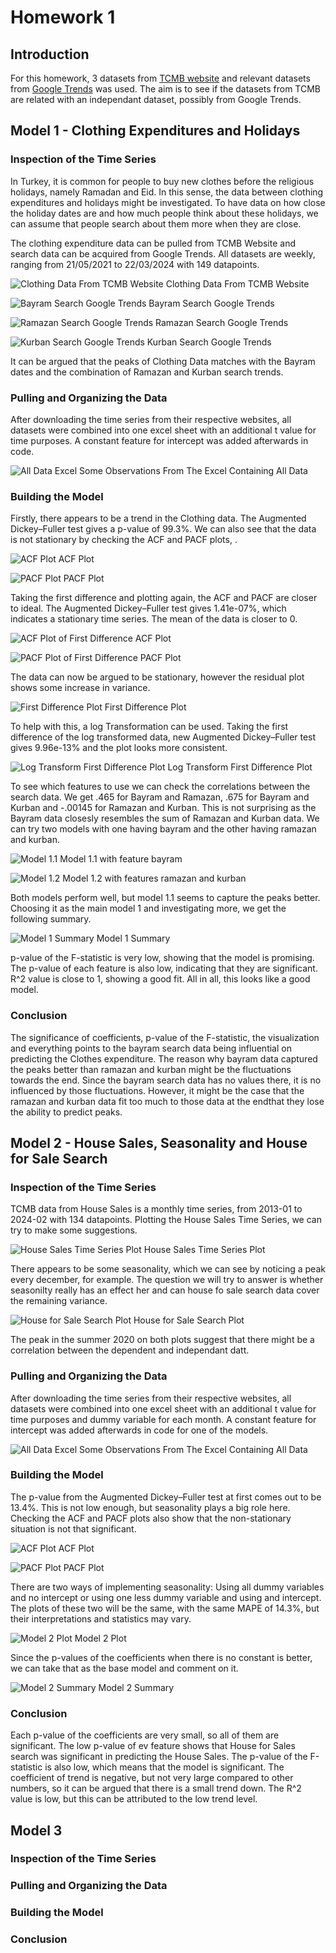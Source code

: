 # Homework 1

## Introduction

For this homework, 3 datasets from [TCMB website](https://evds2.tcmb.gov.tr/) and relevant datasets from [Google Trends](http://trends.google.com/) was used. The aim is to see if the datasets from TCMB are related with an independant dataset, possibly from Google Trends.

## Model 1 - Clothing Expenditures and Holidays

### Inspection of the Time Series

In Turkey, it is common for people to buy new clothes before the religious holidays, namely Ramadan and Eid. In this sense, the data between clothing expenditures and holidays might be investigated. To have data on how close the holiday dates are and how much people think about these holidays, we can assume that people search about them more when they are close.

The clothing expenditure data can be pulled from TCMB Website and search data can be acquired from Google Trends. All datasets are weekly, ranging from 21/05/2021 to 22/03/2024 with 149 datapoints. 

![Clothing Data From TCMB Website](https://raw.githubusercontent.com/BU-IE-360/spring24-EmreCaganKanli/main/homework1/photos/model1/giyim%20data%20plot.jpeg)
Clothing Data From TCMB Website


![Bayram Search Google Trends](https://raw.githubusercontent.com/BU-IE-360/spring24-EmreCaganKanli/main/homework1/photos/model1/bayram%20trend%20plot.png)
Bayram Search Google Trends


![Ramazan Search Google Trends](https://raw.githubusercontent.com/BU-IE-360/spring24-EmreCaganKanli/main/homework1/photos/model1/ramazan%20trend%20plot.png)
Ramazan Search Google Trends


![Kurban Search Google Trends](https://raw.githubusercontent.com/BU-IE-360/spring24-EmreCaganKanli/main/homework1/photos/model1/kurban%20trend%20plot.png)
Kurban Search Google Trends


It can be argued that the peaks of Clothing Data matches with the Bayram dates and the combination of Ramazan and Kurban search trends.

### Pulling and Organizing the Data

After downloading the time series from their respective websites, all datasets were combined into one excel sheet with an additional t value for time purposes. A constant feature for intercept was added afterwards in code.


![All Data Excel](https://raw.githubusercontent.com/BU-IE-360/spring24-EmreCaganKanli/main/homework1/photos/model1/all%20data%20excel.png)
Some Observations From The Excel Containing All Data


### Building the Model

Firstly, there appears to be a trend in the Clothing data. The Augmented Dickey–Fuller test gives a p-value of 99.3%. We can also see that the data is not stationary by checking the ACF and PACF plots, .


![ACF Plot](https://raw.githubusercontent.com/BU-IE-360/spring24-EmreCaganKanli/main/homework1/photos/model1/acf_normal.png)
ACF Plot


![PACF Plot](https://raw.githubusercontent.com/BU-IE-360/spring24-EmreCaganKanli/main/homework1/photos/model1/pacf_normal.png)
PACF Plot


Taking the first difference and plotting again, the ACF and PACF are closer to ideal. The Augmented Dickey–Fuller test gives 1.41e-07%, which indicates a stationary time series. The mean of the data is closer to 0.

![ACF Plot of First Difference](https://raw.githubusercontent.com/BU-IE-360/spring24-EmreCaganKanli/main/homework1/photos/model1/acf_diff.png)
ACF Plot


![PACF Plot of First Difference](https://raw.githubusercontent.com/BU-IE-360/spring24-EmreCaganKanli/main/homework1/photos/model1/pacf_diff.png)
PACF Plot


The data can now be argued to be stationary, however the residual plot shows some increase in variance.


![First Difference Plot](https://raw.githubusercontent.com/BU-IE-360/spring24-EmreCaganKanli/main/homework1/photos/model1/y_diff%20plot.png)
First Difference Plot


To help with this, a log Transformation can be used. Taking the first difference of the log transformed data, new Augmented Dickey–Fuller test gives 9.96e-13% and the plot looks more consistent.


![Log Transform First Difference Plot](https://raw.githubusercontent.com/BU-IE-360/spring24-EmreCaganKanli/main/homework1/photos/model1/y_diff_log%20plot.png)
Log Transform First Difference Plot


To see which features to use we can check the correlations between the search data. We get .465 for Bayram and Ramazan, .675 for Bayram and Kurban and -.00145 for Ramazan and Kurban. This is not surprising as the Bayram data closesly resembles the sum of Ramazan and Kurban data. We can try two models with one having bayram and the other having ramazan and kurban.


![Model 1.1](https://raw.githubusercontent.com/BU-IE-360/spring24-EmreCaganKanli/main/homework1/photos/model1/model%201.1%20plot.png)
Model 1.1 with feature bayram


![Model 1.2](https://raw.githubusercontent.com/BU-IE-360/spring24-EmreCaganKanli/main/homework1/photos/model1/model%201.2%20plot.png)
Model 1.2 with features ramazan and kurban


Both models perform well, but model 1.1 seems to capture the peaks better. Choosing it as the main model 1 and investigating more, we get the following summary.


![Model 1 Summary](https://raw.githubusercontent.com/BU-IE-360/spring24-EmreCaganKanli/main/homework1/photos/model1/model%201%20summary.png)
Model 1 Summary


p-value of the F-statistic is very low, showing that the model is promising. The p-value of each feature is also low, indicating that they are significant. R^2 value is close to 1, showing a good fit. All in all, this looks like a good model.


### Conclusion

The significance of coefficients, p-value of the F-statistic, the visualization and everything points to the bayram search data being influential on predicting the Clothes expenditure. The reason why bayram data captured the peaks better than ramazan and kurban might be the fluctuations towards the end. Since the bayram search data has no values there, it is no influenced by those fluctuations. However, it might be the case that the ramazan and kurban data fit too much to those data at the endthat they lose the ability to predict peaks.


## Model 2 - House Sales, Seasonality and House for Sale Search

### Inspection of the Time Series

TCMB data from House Sales is a monthly time series, from 2013-01 to 2024-02 with 134 datapoints. Plotting the House Sales Time Series, we can try to make some suggestions.


![House Sales Time Series Plot](https://raw.githubusercontent.com/BU-IE-360/spring24-EmreCaganKanli/main/homework1/photos/model2/House%20Sales%20Plot.png)
House Sales Time Series Plot


There appears to be some seasonality, which we can see by noticing a peak every december, for example. The question we will try to answer is whether seasonilty really has an effect her and can house fo sale search data cover the remaining variance.


![House for Sale Search Plot](https://raw.githubusercontent.com/BU-IE-360/spring24-EmreCaganKanli/main/homework1/photos/model2/House%20for%20Sale%20Search%20Plot.png)
House for Sale Search Plot

The peak in the summer 2020 on both plots suggest that there might be a correlation between the dependent and independant datt.


### Pulling and Organizing the Data

After downloading the time series from their respective websites, all datasets were combined into one excel sheet with an additional t value for time purposes and dummy variable for each month. A constant feature for intercept was added afterwards in code for one of the models.


![All Data Excel](https://raw.githubusercontent.com/BU-IE-360/spring24-EmreCaganKanli/main/homework1/photos/model2/all%20data%20excel.png)
Some Observations From The Excel Containing All Data


### Building the Model

The p-value from the Augmented Dickey–Fuller test at first comes out to be 13.4%. This is not low enough, but seasonality plays a big role here. Checking the ACF and PACF plots also show that the non-stationary situation is not that significant.


![ACF Plot](https://raw.githubusercontent.com/BU-IE-360/spring24-EmreCaganKanli/main/homework1/photos/model1/acf_normal.png)
ACF Plot


![PACF Plot](https://raw.githubusercontent.com/BU-IE-360/spring24-EmreCaganKanli/main/homework1/photos/model1/pacf_normal.png)
PACF Plot


There are two ways of implementing seasonality: Using all dummy variables and no intercept or using one less dummy variable and using and intercept. The plots of these two will be the same, with the same MAPE of 14.3%, but their interpretations and statistics may vary.


![Model 2 Plot](https://raw.githubusercontent.com/BU-IE-360/spring24-EmreCaganKanli/main/homework1/photos/model2/model%202.png)
Model 2 Plot


Since the p-values of the coefficients when there is no constant is better, we can take that as the base model and comment on it.


![Model 2 Summary](https://raw.githubusercontent.com/BU-IE-360/spring24-EmreCaganKanli/main/homework1/photos/model2/model%202%20summary.png)
Model 2 Summary


### Conclusion

Each p-value of the coefficients are very small, so all of them are significant. The low p-value of ev feature shows that House for Sales search was significant in predicting the House Sales. The p-value of the F-statistic is also low, which means that the model is significant. The coefficient of trend is negative, but not very large compared to other numbers, so it can be argued that there is a small trend down. The R^2 value is low, but this can be attributed to the low trend level. 


## Model 3


### Inspection of the Time Series


### Pulling and Organizing the Data


### Building the Model


### Conclusion









